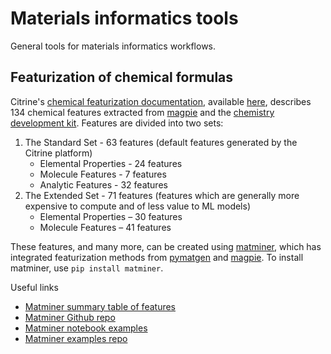 # Materials informatics tools

General tools for materials informatics workflows.



## Featurization of chemical formulas

Citrine's [chemical featurization documentation](./Citrine-featurization-doc.pdf), available [here](https://help.citrination.com/knowledgebase/articles/1863853-citrine-public-feature-descriptions), describes 134 chemical features extracted from [magpie](https://bitbucket.org/wolverton/magpie/src/master/) and the [chemistry development kit](https://cdk.github.io/). Features are divided into two sets:
1. The Standard Set - 63 features (default features generated by the Citrine platform)
    * Elemental Properties - 24 features
    * Molecule Features - 7 features
    * Analytic Features - 32 features
1. The Extended Set - 71 features (features which are generally more expensive to compute and of less value to ML models)
    * Elemental Properties – 30 features
    * Molecule Features – 41 features

These features, and many more, can be created using [matminer](https://hackingmaterials.lbl.gov/matminer/index.html), which has integrated featurization methods from [pymatgen](https://pymatgen.org/) and [magpie](https://bitbucket.org/wolverton/magpie/src/master/). To install matminer, use `pip install matminer`.

Useful links
* [Matminer summary table of features](https://hackingmaterials.lbl.gov/matminer/featurizer_summary.html#)
* [Matminer Github repo](https://github.com/hackingmaterials/matminer)
* [Matminer notebook examples](https://github.com/hackingmaterials/matminer_examples)
* [Matminer examples repo](https://nbviewer.jupyter.org/github/hackingmaterials/matminer_examples/blob/master/matminer_examples/index.ipynb)
